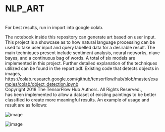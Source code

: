 # NLP_ART
<br>
For best results, run in import into google colab.
<br>

The notebook inside this repository can generate art based on user input. This project is a showcase as to how natural language processing can be used to take user input and query labelled data for a desirable result. The main techniques present include sentiment analysis, neural networks, niave bayes,
and a continuous bag of words. A total of six models are implemented in this project. Further detailed explanation of the techniques utilized can be
found in the report pdf. Existing code that detects objects in images, 
<br>
 https://colab.research.google.com/github/tensorflow/hub/blob/master/examples/colab/object_detection.ipynb
<br>
 Copyright 2018 The TensorFlow Hub Authors. All Rights Reserved.,
 <br>
has been implemented to allow a dataset of existing paintings to be better classified to create more meaningful results.
An example of usage and result are as follows:

![image](https://user-images.githubusercontent.com/66333267/186777256-a5360861-54e3-49f0-8c9e-764cf8132ee1.png)


![image](https://user-images.githubusercontent.com/66333267/186777167-43e1c677-e5f7-4204-8326-91a3ff18d970.png)
